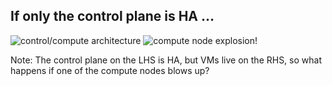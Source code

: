 <!-- .slide: data-state="normal" id="compute-failure" data-menu-title="Compute failure" data-timing="20" -->
## If only the control plane is HA …

<img class="arch" alt="control/compute architecture" data-src="images/architecture.svg" />
<img class="fragment bang" alt="compute node explosion!" data-src="images/explosion.svg" />

Note:
The control plane on the LHS is HA, but VMs live on the RHS,
so what happens if one of the compute nodes blows up?
